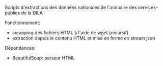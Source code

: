 Scripts d'extractions des données nationales de l'annuaire des services-publics de la DILA

Fonctionnement:
- scrapping des fichiers HTML à l'aide de wget (récursif)
- extraction depuis le contenu HTML et mise en forme en stream json

Dépendances:
- BeautifulSoup: parseur HTML

